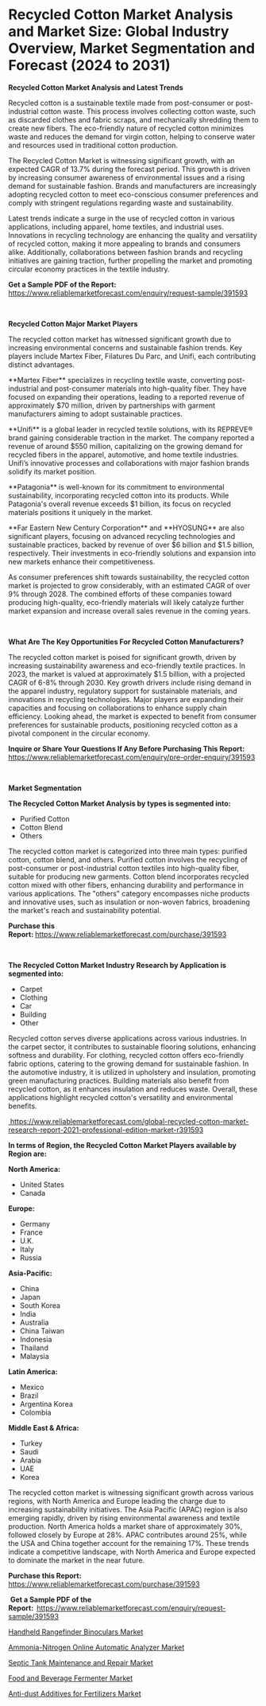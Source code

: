 <p><h1>Recycled Cotton Market Analysis and Market Size: Global Industry Overview, Market Segmentation and Forecast (2024 to 2031)</h1></p><p><strong>Recycled Cotton Market Analysis and Latest Trends</strong></p>
<p><p>Recycled cotton is a sustainable textile made from post-consumer or post-industrial cotton waste. This process involves collecting cotton waste, such as discarded clothes and fabric scraps, and mechanically shredding them to create new fibers. The eco-friendly nature of recycled cotton minimizes waste and reduces the demand for virgin cotton, helping to conserve water and resources used in traditional cotton production.</p><p>The Recycled Cotton Market is witnessing significant growth, with an expected CAGR of 13.7% during the forecast period. This growth is driven by increasing consumer awareness of environmental issues and a rising demand for sustainable fashion. Brands and manufacturers are increasingly adopting recycled cotton to meet eco-conscious consumer preferences and comply with stringent regulations regarding waste and sustainability.</p><p>Latest trends indicate a surge in the use of recycled cotton in various applications, including apparel, home textiles, and industrial uses. Innovations in recycling technology are enhancing the quality and versatility of recycled cotton, making it more appealing to brands and consumers alike. Additionally, collaborations between fashion brands and recycling initiatives are gaining traction, further propelling the market and promoting circular economy practices in the textile industry.</p></p>
<p><strong>Get a Sample PDF of the Report:&nbsp;</strong> <a href="https://www.reliablemarketforecast.com/enquiry/request-sample/391593?utm_campaign=1569&utm_medium=2&utm_source=Github&utm_content=ia&utm_term=26102024&utm_id=recycled-cotton">https://www.reliablemarketforecast.com/enquiry/request-sample/391593</a></p>
<p>&nbsp;</p>
<p><strong>Recycled Cotton Major Market Players</strong></p>
<p><p>The recycled cotton market has witnessed significant growth due to increasing environmental concerns and sustainable fashion trends. Key players include Martex Fiber, Filatures Du Parc, and Unifi, each contributing distinct advantages.</p><p>**Martex Fiber** specializes in recycling textile waste, converting post-industrial and post-consumer materials into high-quality fiber. They have focused on expanding their operations, leading to a reported revenue of approximately $70 million, driven by partnerships with garment manufacturers aiming to adopt sustainable practices. </p><p>**Unifi** is a global leader in recycled textile solutions, with its REPREVE® brand gaining considerable traction in the market. The company reported a revenue of around $550 million, capitalizing on the growing demand for recycled fibers in the apparel, automotive, and home textile industries. Unifi’s innovative processes and collaborations with major fashion brands solidify its market position.</p><p>**Patagonia** is well-known for its commitment to environmental sustainability, incorporating recycled cotton into its products. While Patagonia's overall revenue exceeds $1 billion, its focus on recycled materials positions it uniquely in the market.</p><p>**Far Eastern New Century Corporation** and **HYOSUNG** are also significant players, focusing on advanced recycling technologies and sustainable practices, backed by revenue of over $6 billion and $1.5 billion, respectively. Their investments in eco-friendly solutions and expansion into new markets enhance their competitiveness.</p><p>As consumer preferences shift towards sustainability, the recycled cotton market is projected to grow considerably, with an estimated CAGR of over 9% through 2028. The combined efforts of these companies toward producing high-quality, eco-friendly materials will likely catalyze further market expansion and increase overall sales revenue in the coming years.</p></p>
<p>&nbsp;</p>
<p><strong>What Are The Key Opportunities For Recycled Cotton Manufacturers?</strong></p>
<p><p>The recycled cotton market is poised for significant growth, driven by increasing sustainability awareness and eco-friendly textile practices. In 2023, the market is valued at approximately $1.5 billion, with a projected CAGR of 6-8% through 2030. Key growth drivers include rising demand in the apparel industry, regulatory support for sustainable materials, and innovations in recycling technologies. Major players are expanding their capacities and focusing on collaborations to enhance supply chain efficiency. Looking ahead, the market is expected to benefit from consumer preferences for sustainable products, positioning recycled cotton as a pivotal component in the circular economy.</p></p>
<p><strong>Inquire or Share Your Questions If Any Before Purchasing This Report:</strong> <a href="https://www.reliablemarketforecast.com/enquiry/pre-order-enquiry/391593?utm_campaign=1569&utm_medium=2&utm_source=Github&utm_content=ia&utm_term=26102024&utm_id=recycled-cotton">https://www.reliablemarketforecast.com/enquiry/pre-order-enquiry/391593</a></p>
<p>&nbsp;</p>
<p><strong>Market Segmentation</strong></p>
<p><strong>The Recycled Cotton Market Analysis by types is segmented into:</strong></p>
<p><ul><li>Purified Cotton</li><li>Cotton Blend</li><li>Others</li></ul></p>
<p><p>The recycled cotton market is categorized into three main types: purified cotton, cotton blend, and others. Purified cotton involves the recycling of post-consumer or post-industrial cotton textiles into high-quality fiber, suitable for producing new garments. Cotton blend incorporates recycled cotton mixed with other fibers, enhancing durability and performance in various applications. The "others" category encompasses niche products and innovative uses, such as insulation or non-woven fabrics, broadening the market's reach and sustainability potential.</p></p>
<p><strong>Purchase this Report:&nbsp;</strong><a href="https://www.reliablemarketforecast.com/purchase/391593?utm_campaign=1569&utm_medium=2&utm_source=Github&utm_content=ia&utm_term=26102024&utm_id=recycled-cotton">https://www.reliablemarketforecast.com/purchase/391593</a></p>
<p>&nbsp;</p>
<p><strong>The Recycled Cotton Market Industry Research by Application is segmented into:</strong></p>
<p><ul><li>Carpet</li><li>Clothing</li><li>Car</li><li>Building</li><li>Other</li></ul></p>
<p><p>Recycled cotton serves diverse applications across various industries. In the carpet sector, it contributes to sustainable flooring solutions, enhancing softness and durability. For clothing, recycled cotton offers eco-friendly fabric options, catering to the growing demand for sustainable fashion. In the automotive industry, it is utilized in upholstery and insulation, promoting green manufacturing practices. Building materials also benefit from recycled cotton, as it enhances insulation and reduces waste. Overall, these applications highlight recycled cotton's versatility and environmental benefits.</p></p>
<p><a href="https://www.reliablemarketforecast.com/global-recycled-cotton-market-research-report-2021-professional-edition-market-r391593?utm_campaign=1569&utm_medium=2&utm_source=Github&utm_content=ia&utm_term=26102024&utm_id=recycled-cotton">&nbsp;https://www.reliablemarketforecast.com/global-recycled-cotton-market-research-report-2021-professional-edition-market-r391593</a></p>
<p><strong>In terms of Region, the Recycled Cotton Market Players available by Region are:</strong></p>
<p>
    <p> <strong> North America: </strong>
        <ul>
            <li>United States</li>
            <li>Canada</li>
        </ul>
        </p> 
    <p> <strong> Europe: </strong>
        <ul>
            <li>Germany</li>
            <li>France</li>
            <li>U.K.</li>
            <li>Italy</li>
            <li>Russia</li>
        </ul>
        </p> 
    <p> <strong> Asia-Pacific: </strong>
        <ul>
            <li>China</li>
            <li>Japan</li>
            <li>South Korea</li>
            <li>India</li>
            <li>Australia</li>
            <li>China Taiwan</li>
            <li>Indonesia</li>
            <li>Thailand</li>
            <li>Malaysia</li>
        </ul>
        </p> 
    <p> <strong> Latin America: </strong>
        <ul>
            <li>Mexico</li>
            <li>Brazil</li>
            <li>Argentina Korea</li>
            <li>Colombia</li>
        </ul>
        </p> 
    <p> <strong> Middle East & Africa: </strong>
        <ul>
            <li>Turkey</li>
            <li>Saudi</li>
            <li>Arabia</li>
            <li>UAE</li>
            <li>Korea</li>
        </ul>
    </p>
    </p>
<p><p>The recycled cotton market is witnessing significant growth across various regions, with North America and Europe leading the charge due to increasing sustainability initiatives. The Asia Pacific (APAC) region is also emerging rapidly, driven by rising environmental awareness and textile production. North America holds a market share of approximately 30%, followed closely by Europe at 28%. APAC contributes around 25%, while the USA and China together account for the remaining 17%. These trends indicate a competitive landscape, with North America and Europe expected to dominate the market in the near future.</p></p>
<p><strong>Purchase this Report: </strong><a href="https://www.reliablemarketforecast.com/purchase/391593?utm_campaign=1569&utm_medium=2&utm_source=Github&utm_content=ia&utm_term=26102024&utm_id=recycled-cotton">https://www.reliablemarketforecast.com/purchase/391593</a></p>
<p>&nbsp;<strong>Get a Sample PDF of the Report:&nbsp;&nbsp;</strong><a href="https://www.reliablemarketforecast.com/enquiry/request-sample/391593?utm_campaign=1569&utm_medium=2&utm_source=Github&utm_content=ia&utm_term=26102024&utm_id=recycled-cotton">https://www.reliablemarketforecast.com/enquiry/request-sample/391593</a></p>
<p><strong></strong></p>
<p><p><a href="https://www.linkedin.com/pulse/handheld-rangefinder-binoculars-market-strategic-insights-cjdxe?utm_campaign=1569&utm_medium=2&utm_source=Github&utm_content=ia&utm_term=26102024&utm_id=recycled-cotton">Handheld Rangefinder Binoculars Market</a></p><p><a href="https://www.linkedin.com/pulse/ammonia-nitrogen-online-automatic-analyzer-market-penetration-mcrqf?utm_campaign=1569&utm_medium=2&utm_source=Github&utm_content=ia&utm_term=26102024&utm_id=recycled-cotton">Ammonia-Nitrogen Online Automatic Analyzer Market</a></p><p><a href="https://www.linkedin.com/pulse/septic-tank-maintenance-repair-spectrum-usage-patterns-sector-ggrme?utm_campaign=1569&utm_medium=2&utm_source=Github&utm_content=ia&utm_term=26102024&utm_id=recycled-cotton">Septic Tank Maintenance and Repair Market</a></p><p><a href="https://www.linkedin.com/pulse/food-beverage-fermenter-market-investigation-industry-oglof?utm_campaign=1569&utm_medium=2&utm_source=Github&utm_content=ia&utm_term=26102024&utm_id=recycled-cotton">Food and Beverage Fermenter Market</a></p><p><a href="https://www.linkedin.com/pulse/insights-anti-dust-additives-fertilizers-industry-market-financial-7hvic?utm_campaign=1569&utm_medium=2&utm_source=Github&utm_content=ia&utm_term=26102024&utm_id=recycled-cotton">Anti-dust Additives for Fertilizers Market</a></p></p>